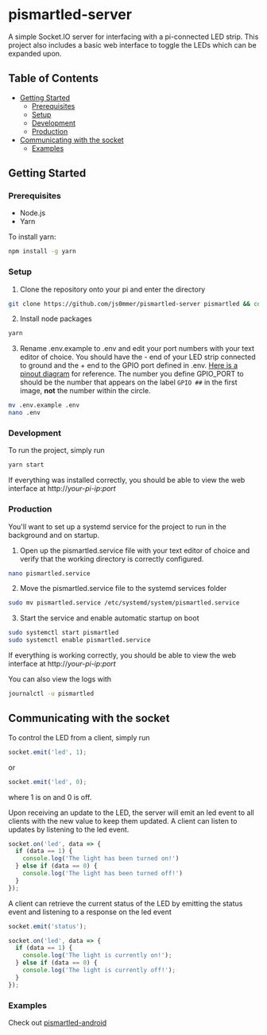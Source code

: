 # pismartled-server

A simple Socket.IO server for interfacing with a pi-connected LED strip. This project also includes a basic web interface to toggle the LEDs which can be expanded upon.

## Table of Contents
* [Getting Started](#getting%20started)
  * [Prerequisites](#prerequisites)
  * [Setup](#setup)
  * [Development](#development)
  * [Production](#production)
* [Communicating with the socket](#communicating%20with%20the%20socket)
  * [Examples](#examples)

## Getting Started

### Prerequisites

* Node.js
* Yarn

To install yarn:

```sh
npm install -g yarn
```

### Setup

1. Clone the repository onto your pi and enter the directory

```sh
git clone https://github.com/js0mmer/pismartled-server pismartled && cd pismartled
```
2. Install node packages

```sh
yarn
```

3. Rename .env.example to .env and edit your port numbers with your text editor of choice.  You should have the - end of your LED strip connected to ground and the + end to the GPIO port defined in .env. [Here is a pinout diagram](https://www.raspberrypi.org/documentation/usage/gpio/) for reference. The number you define GPIO_PORT to should be the number that appears on the label `GPIO ##` in the first image, **not** the number within the circle.

```sh
mv .env.example .env
nano .env
```

### Development

To run the project, simply run

```sh
yarn start
```

If everything was installed correctly, you should be able to view the web interface at http://*your-pi-ip*:*port*

### Production

You'll want to set up a systemd service for the project to run in the background and on startup.

1. Open up the pismartled.service file with  your text editor of choice and verify that the working directory is correctly configured.

```sh
nano pismartled.service
```

2. Move the pismartled.service file to the systemd services folder

```sh
sudo mv pismartled.service /etc/systemd/system/pismartled.service
```

3. Start the service and enable automatic startup on boot

```sh
sudo systemctl start pismartled
sudo systemctl enable pismartled.service
```

If everything is working correctly, you should be able to view the web interface at http://*your-pi-ip*:*port*

You can also view the logs with

```sh
journalctl -u pismartled
```

## Communicating with the socket

To control the LED from a client, simply run

```js
socket.emit('led', 1);
```

or

```js
socket.emit('led', 0);
```

where 1 is on and 0 is off.

Upon receiving an update to the LED, the server will emit an led event to all clients with the new value to keep them updated. A client can listen to updates by listening to the led event.

```js
socket.on('led', data => {
  if (data == 1) {
    console.log('The light has been turned on!')
  } else if (data == 0) {
    console.log('The light has been turned off!')
  }
});
```

A client can retrieve the current status of the LED by emitting the status event and listening to a response on the led event

```js
socket.emit('status');
```

```js
socket.on('led', data => {
  if (data == 1) {
    console.log('The light is currently on!');
  } else if (data == 0) {
    console.log('The light is currently off!');
  }
});
```

### Examples

Check out [pismartled-android](https://github.com/js0mmer/pismartled-android)